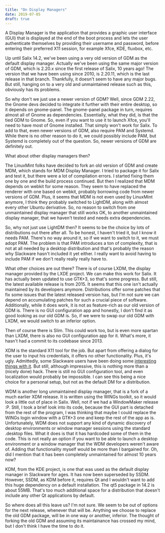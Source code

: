 ```yaml
---
title: "On Display Managers"
date: 2019-07-05
draft: true
---
```


A Display Manager is the application that provides a graphic user
interface (GUI) that is displayed at the end of the boot process and
lets the user authenticate themselves by providing their username and
password, before entering their preferred X11 session, for example
Xfce, KDE, fluxbox, etc.

Up until Salix 14.2, we've been using a very old version of GDM as the
default display manager. Actually we've been using the same major
version of GDM, which is 2.20.x since the first release of Salix, 10
years ago! The version that we have been using since 2010, is 2.20.11,
which is the last release in that branch.  Thankfully, it doesn't
seem to have any major bugs. But still, hanging on to a very old
and unmaintained release such as this, obviously has its problems.

So why don't we just use a newer version of GDM? Well, since GDM 2.22,
the Gnome devs decided to integrate it further with their entire
desktop, so it depends on gnome-panel. The gnome-panel package in turn,
requires almost all of Gnome as dependencies. Essentially, what they
did, is that the tied GDM to Gnome. So, even if you want to use it to
launch Xfce, you'll need to have most of Gnome installed. That simply
won't work for Salix. To add to that, even newer versions of GDM, also
require PAM and Systemd. While there is no other reason to do it, we
could possibly include PAM, but Systemd is completely out of the
question. So, newer versions of GDM are definitely out.

What about other display managers then?

The LinuxMint folks have decided to fork an old version of GDM and
create MDM, which stands for MDM Display Manager. I tried to package it
for Salix and test it, but there were a lot of compilation errors. I
started fixing them one by one and the build process continued. But then
I realized that MDM depends on webkit for some reason. They seem to have replaced
the renderer with one based on webkit, probably borrowing code from
newer versions of GDM.
Plus, it seems that MDM is not even used by LinuxMint anymore, I think
they probably switched to LightDM, along with almost every other Ubuntu
derivative. So, no reason to switch from one unmaintained display
manager that still works OK, to another unmaintained display manager,
that we haven't tested and needs extra dependencies.

So, why not just use LightDM then? It seems to be the choice by lots of
distributions out there after all. To be honest, I haven't tried it, but
I know it needs PAM. There's no way around it, so if we want to switch
to it, we must adopt PAM. The problem is that PAM introduces a ton of
complexity, that is not at all needed by a desktop distribution and
that's probably the reason why Slackware hasn't included it yet either.
I really want to avoid having to include PAM if we don't really really
really have to.

What other choices are out there? There is of course LXDM, the display
manager 
provided by the LXDE project. We can make this work for Salix. It has
actually been updated to use GTK+3, so that's some progress. But still,
the latest available release is from 2015. It seems that this one isn't
actually maintained by its developers anymore. Distributions offer some
patches that fix some issues that the latest released version has, but
I'm not sure we can depend on accumulating patches for such a crucial
piece of software. Additionally, while it does work, it is not as
feature-rich as our old version of GDM is. There is no GUI configuration
app and honestly, I don't find it as good looking as our old GDM is. So,
if we were to swap our old GDM with LXDM, we would switch to an inferior
option.

Then of course there is Slim. This could work too, but is even more
spartan than LXDM, there is also no GUI configuration app for it. What's
more, it hasn't had a commit to its codebase since 2013.

XDM is the standard X11 tool for the job. But apart from offering a
dialog for the user to input his credentials, it offers no other
functionality. Plus, it's ugly. Admittedly, some Slackware users
have been doing some
[interesting things with it](https://www.linuxquestions.org/questions/slackware-14/%5Bann%5D-xdm-slackware-theme-2019-0628-a-4175656722/).
But still, although impressive, this is nothing more than a (nicely done) hack.
There is still no GUI configuration tool, and even localization would
probably be impossible. I can see this being a nice choice for a
personal setup, but not as the default DM for a distribution.

WDM is another long unmaintained display manager, that is a fork of a
much earlier XDM release. It is written using the WINGs toolkit, so it
would look a little out of place in Salix.  Well, not if we had a
WindowMaker release :P. Still, I took a brief look into its code,
because the GUI part is detached from the rest of the
program, I was thinking that maybe I could replace the WINGs
login window with a GTK+3 one and keep the rest of the app
as is. Unfortunately, WDM does not support any kind of
dynamic discovery of desktop environments or window manager
sessions using the standard .desktop files. What it does is
that it has hardcoded some of them in the code. This is not
really an option if you want to be able to launch a desktop environment
or a window manager that the WDM developers weren't aware of. Adding
that functionality myself would be more than I bargained for. Oh, did I
mention that it has been completely unmaintained for almost 10
years now? 

KDM, from the KDE project, is one that was used as the default display
manager in Slackware for ages. It has now been superseded by SSDM.
However, SSDM, as KDM before it, requires Qt and I wouldn't want to add
this huge dependency on a default installation. The qt5 package in 14.2
is about 55MB. That's too much additional space for a distribution that
doesn't include any other Qt applications by default.

So where does all this leave us? I'm not sure. We seem to be out of
options for the next release, whenever that will be. Anything we choose
to replace the old GDM package, will be in one way or another, inferior.
The thought of forking the old GDM and assuming its maintainance has
crossed my mind, but I don't think I have the time to do it.
